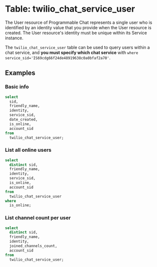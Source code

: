 # Table: twilio_chat_service_user

The User resource of Programmable Chat represents a single user who is identified by an identity value that you provide when the User resource is created. The User resource's identity must be unique within its Service instance.

The `twilio_chat_service_user` table can be used to query users within a chat service, and **you must specify which chat service** with `where service_sid='IS69cdg66f24de48919638c0a0bfaf2a70'`.

## Examples

### Basic info

```sql
select
  sid,
  friendly_name,
  identity,
  service_sid,
  date_created,
  is_online,
  account_sid
from
  twilio_chat_service_user;
```

### List all online users

```sql
select
  distinct sid,
  friendly_name,
  identity,
  service_sid,
  is_online,
  account_sid
from
  twilio_chat_service_user
where
  is_online;
```

### List channel count per user

```sql
select
  distinct sid,
  friendly_name,
  identity,
  joined_channels_count,
  account_sid
from
  twilio_chat_service_user;
```
